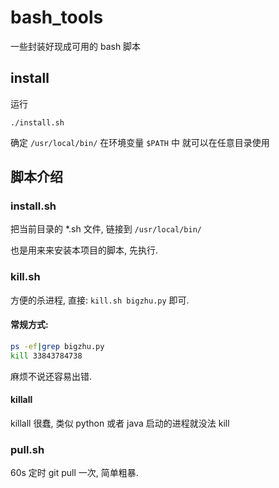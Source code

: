 # bash_tools
一些封装好现成可用的 bash 脚本

## install

运行 

```
./install.sh
```

确定 `/usr/local/bin/` 在环境变量 `$PATH` 中
就可以在任意目录使用

## 脚本介绍
### install.sh
把当前目录的 *.sh 文件, 链接到 `/usr/local/bin/`

也是用来来安装本项目的脚本, 先执行.

### kill.sh

方便的杀进程, 直接: `kill.sh bigzhu.py` 即可.

#### 常规方式:

```bash
ps -ef|grep bigzhu.py
kill 33843784738
```
麻烦不说还容易出错.

#### killall 

killall 很蠢, 类似 python 或者 java 启动的进程就没法 kill

### pull.sh

60s 定时 git pull 一次, 简单粗暴.


